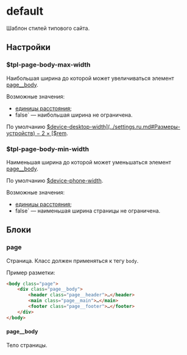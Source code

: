 # default

Шаблон стилей типового сайта.

## Настройки

### $tpl-page-body-max-width

Наибольшая ширина до которой может увеличиваться элемент [page__body](#page__body).

Возможные значения:

- [единицы расстояния](https://www.w3.org/TR/css3-values/#lengths);
- false` — наибольшая ширина не ограничена.

По умолчанию [$device-desktop-width](../settings.ru.md#Размеры-устройств) − 2 ×
[$rem](../settings.ru.md#Основной-размер). 

### $tpl-page-body-min-width

Наименьшая ширина до которой может уменьшаться элемент [page__body](#page__body).

По умолчанию [$device-phone-width](../settings.ru.md#Размеры-устройств).

Возможные значения:

- [единицы расстояния](https://www.w3.org/TR/css3-values/#lengths);
- false` — наименьшая ширина страницы не ограничена.

## Блоки

### page

Страница. Класс должен применяться к тегу `body`.

Пример разметки:

```html
<body class="page">
    <div class="page__body">
        <header class="page__header">…</header>
        <main class="page__main">…</main>
        <footer class="page__footer">…</footer>
    </div>
</body>
```

#### page__body

Тело страницы.
